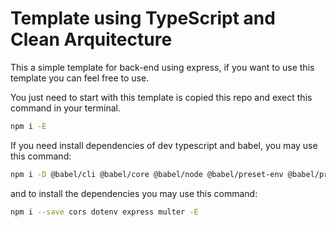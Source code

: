 # Template using TypeScript and Clean Arquitecture

This a simple template for back-end using express, if you want to use this template you can feel free to use.

You just need to start with this template is copied this repo and exect this command in your terminal.

```bash
npm i -E
```

If you need install dependencies of dev typescript and babel, you may use this command:

```bash
npm i -D @babel/cli @babel/core @babel/node @babel/preset-env @babel/preset-typescript @types/cors @types/dotenv @types/express @types/maxmind @types/multer @types/node babel-plugin-module-resolver ts-node ts-node-dev tsconfig-paths typescript -E
```

and to install the dependencies you may use this command:

```bash
npm i --save cors dotenv express multer -E
```

